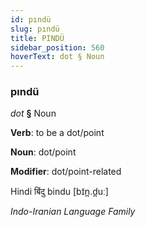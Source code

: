 ```yaml
---
id: pındü
slug: pındü
title: PINDÜ
sidebar_position: 560
hoverText: dot § Noun
---
```


### pındü

*dot* **§** Noun

**Verb**: to be a dot/point

**Noun**: dot/point

**Modifier**: dot/point-related

Hindi बिंदु bindu [bɪ̃n̪.d̪uː]

*Indo-Iranian Language Family*